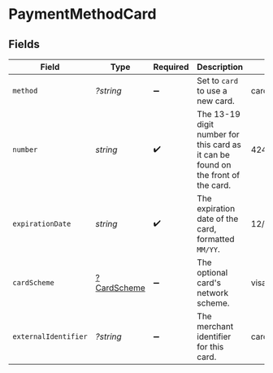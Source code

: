 # PaymentMethodCard


## Fields

| Field                                                                             | Type                                                                              | Required                                                                          | Description                                                                       | Example                                                                           |
| --------------------------------------------------------------------------------- | --------------------------------------------------------------------------------- | --------------------------------------------------------------------------------- | --------------------------------------------------------------------------------- | --------------------------------------------------------------------------------- |
| `method`                                                                          | *?string*                                                                         | :heavy_minus_sign:                                                                | Set to `card` to use a new card.                                                  | card                                                                              |
| `number`                                                                          | *string*                                                                          | :heavy_check_mark:                                                                | The 13-19 digit number for this card as it can be found on the front of the card. | 4242424242424242                                                                  |
| `expirationDate`                                                                  | *string*                                                                          | :heavy_check_mark:                                                                | The expiration date of the card, formatted `MM/YY`.                               | 12/30                                                                             |
| `cardScheme`                                                                      | [?CardScheme](./CardScheme.md)                                                    | :heavy_minus_sign:                                                                | The optional card's network scheme.                                               | visa                                                                              |
| `externalIdentifier`                                                              | *?string*                                                                         | :heavy_minus_sign:                                                                | The merchant identifier for this card.                                            | card-12345                                                                        |